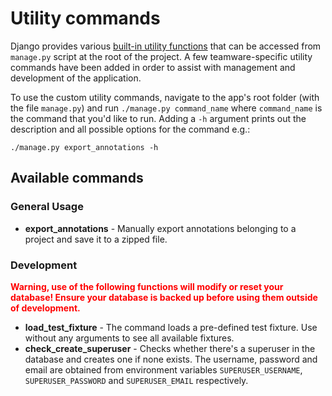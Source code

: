 # Utility commands
Django provides various [built-in utility functions](https://docs.djangoproject.com/en/4.2/ref/django-admin/) that can 
be accessed from `manage.py` script at the root of the project. A few teamware-specific utility commands have been added
in order to assist with management and development of the application.

To use the custom utility commands, navigate to the app's root folder (with the file `manage.py`) and 
run `./manage.py command_name` where `command_name` is the command that you'd like to run. Adding a `-h` argument
prints out the description and all possible options for the command e.g.:

```
./manage.py export_annotations -h
```

## Available commands

### General Usage
- **export_annotations** - Manually export annotations belonging to a project and save it to a zipped file.
  
### Development
<span style="color:red">**Warning, use of the following functions will modify or reset your database! Ensure your database is backed up
before using them outside of development.**</span> 

- **load_test_fixture** -  The command loads a pre-defined test fixture. Use without any arguments to see all 
  available fixtures.
- **check_create_superuser** - Checks whether there's a superuser in the database and creates one if none exists. The 
  username, password and email are obtained from environment variables `SUPERUSER_USERNAME`, `SUPERUSER_PASSWORD` and
  `SUPERUSER_EMAIL` respectively.

